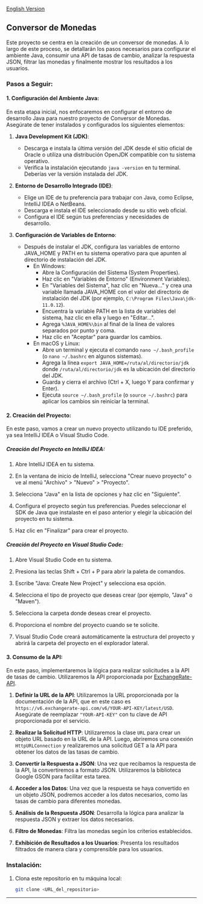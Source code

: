 [English Version](README.md)

## Conversor de Monedas

Este proyecto se centra en la creación de un conversor de monedas. A lo largo de este proceso, se detallarán los pasos necesarios para configurar el ambiente Java, consumir una API de tasas de cambio, analizar la respuesta JSON, filtrar las monedas y finalmente mostrar los resultados a los usuarios.


### Pasos a Seguir:

#### 1. Configuración del Ambiente Java:

En esta etapa inicial, nos enfocaremos en configurar el entorno de desarrollo Java para nuestro proyecto de Conversor de Monedas. Asegúrate de tener instalados y configurados los siguientes elementos:

1. **Java Development Kit (JDK)**:
   - Descarga e instala la última versión del JDK desde el sitio oficial de Oracle o utiliza una distribución OpenJDK compatible con tu sistema operativo.
   - Verifica la instalación ejecutando `java -version` en tu terminal. Deberías ver la versión instalada del JDK.

2. **Entorno de Desarrollo Integrado (IDE)**:
   - Elige un IDE de tu preferencia para trabajar con Java, como Eclipse, IntelliJ IDEA o NetBeans.
   - Descarga e instala el IDE seleccionado desde su sitio web oficial.
   - Configura el IDE según tus preferencias y necesidades de desarrollo.

3. **Configuración de Variables de Entorno**:
   - Después de instalar el JDK, configura las variables de entorno JAVA_HOME y PATH en tu sistema operativo para que apunten al directorio de instalación del JDK.
     - En Windows:
       - Abre la Configuración del Sistema (System Properties).
       - Haz clic en "Variables de Entorno" (Environment Variables).
       - En "Variables del Sistema", haz clic en "Nueva..." y crea una variable llamada JAVA_HOME con el valor del directorio de instalación del JDK (por ejemplo, `C:\Program Files\Java\jdk-11.0.12`).
       - Encuentra la variable PATH en la lista de variables del sistema, haz clic en ella y luego en "Editar...".
       - Agrega `%JAVA_HOME%\bin` al final de la línea de valores separados por punto y coma.
       - Haz clic en "Aceptar" para guardar los cambios.
     - En macOS y Linux:
       - Abre un terminal y ejecuta el comando `nano ~/.bash_profile` (o `nano ~/.bashrc` en algunos sistemas).
       - Agrega la línea `export JAVA_HOME=/ruta/al/directorio/jdk` donde `/ruta/al/directorio/jdk` es la ubicación del directorio del JDK.
       - Guarda y cierra el archivo (Ctrl + X, luego Y para confirmar y Enter).
       - Ejecuta `source ~/.bash_profile` (o `source ~/.bashrc`) para aplicar los cambios sin reiniciar la terminal.


#### 2. Creación del Proyecto:

En este paso, vamos a crear un nuevo proyecto utilizando tu IDE preferido, ya sea IntelliJ IDEA o Visual Studio Code.

##### Creación del Proyecto en IntelliJ IDEA:

1. Abre IntelliJ IDEA en tu sistema.

2. En la ventana de inicio de IntelliJ, selecciona "Crear nuevo proyecto" o ve al menú "Archivo" > "Nuevo" > "Proyecto".

3. Selecciona "Java" en la lista de opciones y haz clic en "Siguiente".

4. Configura el proyecto según tus preferencias. Puedes seleccionar el SDK de Java que instalaste en el paso anterior y elegir la ubicación del proyecto en tu sistema.

5. Haz clic en "Finalizar" para crear el proyecto.

##### Creación del Proyecto en Visual Studio Code:

1. Abre Visual Studio Code en tu sistema.

2. Presiona las teclas Shift + Ctrl + P para abrir la paleta de comandos.

3. Escribe "Java: Create New Project" y selecciona esa opción.

4. Selecciona el tipo de proyecto que deseas crear (por ejemplo, "Java" o "Maven").

5. Selecciona la carpeta donde deseas crear el proyecto.

6. Proporciona el nombre del proyecto cuando se te solicite.

7. Visual Studio Code creará automáticamente la estructura del proyecto y abrirá la carpeta del proyecto en el explorador lateral.


#### 3. Consumo de la API:

En este paso, implementaremos la lógica para realizar solicitudes a la API de tasas de cambio. Utilizaremos la API proporcionada por [ExchangeRate-API](https://www.exchangerate-api.com).

1. **Definir la URL de la API**: Utilizaremos la URL proporcionada por la documentación de la API, que en este caso es `https://v6.exchangerate-api.com/v6/YOUR-API-KEY/latest/USD`. Asegúrate de reemplazar `"YOUR-API-KEY"` con tu clave de API proporcionada por el servicio.

2. **Realizar la Solicitud HTTP**: Utilizaremos la clase `URL` para crear un objeto URL basado en la URL de la API. Luego, abriremos una conexión `HttpURLConnection` y realizaremos una solicitud GET a la API para obtener los datos de las tasas de cambio.

3. **Convertir la Respuesta a JSON**: Una vez que recibamos la respuesta de la API, la convertiremos a formato JSON. Utilizaremos la biblioteca Google GSON para facilitar esta tarea.

4. **Acceder a los Datos**: Una vez que la respuesta se haya convertido en un objeto JSON, podremos acceder a los datos necesarios, como las tasas de cambio para diferentes monedas.


4. **Análisis de la Respuesta JSON**: Desarrolla la lógica para analizar la respuesta JSON y extraer los datos necesarios.

5. **Filtro de Monedas**: Filtra las monedas según los criterios establecidos.

6. **Exhibición de Resultados a los Usuarios**: Presenta los resultados filtrados de manera clara y comprensible para los usuarios.


### Instalación:

1. Clona este repositorio en tu máquina local:

   ```sh
   git clone <URL_del_repositorio>
   ```

---